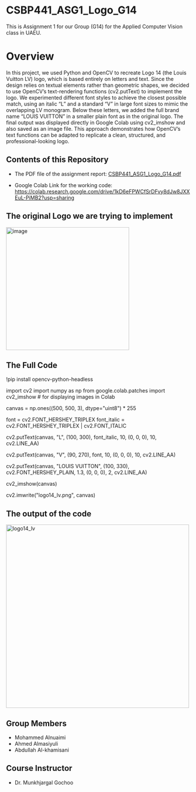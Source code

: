 # CSBP441_ASG1_Logo_G14
This is Assignment 1 for our Group (G14) for the Applied Computer Vision class in UAEU.

# Overview
In this project, we used Python and OpenCV to recreate Logo 14 (the Louis Vuitton LV) logo, which is based entirely on letters and text. Since the design relies on textual elements rather than geometric shapes, we decided to use OpenCV’s text-rendering functions (cv2.putText) to implement the logo. We experimented different font styles to achieve the closest possible match, using an italic “L” and a standard “V” in large font sizes to mimic the overlapping LV monogram. Below these letters, we added the full brand name “LOUIS VUITTON” in a smaller plain font as in the original logo. The final output was displayed directly in Google Colab using cv2_imshow and also saved as an image file. This approach demonstrates how OpenCV’s text functions can be adapted to replicate a clean, structured, and professional-looking logo.

## Contents of this Repository
- The PDF file of the assignment report: [CSBP441_ASG1_Logo_G14.pdf](https://github.com/user-attachments/files/22108548/CSBP441_ASG1_Logo_G14.pdf)

- Google Colab Link for the working code: https://colab.research.google.com/drive/1kD6eFPWCfSrDFvy8dJw8JXXEuL-PiMB2?usp=sharing

## The original Logo we are trying to implement
<img width="336" height="335" alt="image" src="https://github.com/user-attachments/assets/f9776dbb-77d2-452c-a946-fc96db597d0c" />


## The Full Code
!pip install opencv-python-headless

import cv2
import numpy as np
from google.colab.patches import cv2_imshow  # for displaying images in Colab


canvas = np.ones((500, 500, 3), dtype="uint8") * 255


font = cv2.FONT_HERSHEY_TRIPLEX
font_italic = cv2.FONT_HERSHEY_TRIPLEX | cv2.FONT_ITALIC


cv2.putText(canvas, "L", (100, 300), font_italic, 10, (0, 0, 0), 10, cv2.LINE_AA)


cv2.putText(canvas, "V", (90, 270), font, 10, (0, 0, 0), 10, cv2.LINE_AA)


cv2.putText(canvas, "LOUIS VUITTON", (100, 330), cv2.FONT_HERSHEY_PLAIN, 1.3, (0, 0, 0), 2, cv2.LINE_AA)


cv2_imshow(canvas)


cv2.imwrite("logo14_lv.png", canvas)

## The output of the code
<img width="500" height="500" alt="logo14_lv" src="https://github.com/user-attachments/assets/553704cb-7f64-42de-9fbf-35a0ad98e713" />


## Group Members
- Mohammed Alnuaimi
- Ahmed Almasiyuli
- Abdullah Al-khamisani

## Course Instructor
- Dr. Munkhjargal Gochoo

